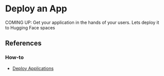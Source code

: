 # Deploy an App

COMING UP: Get your application in the hands of your users. Lets deploy it to Hugging Face spaces

## References

### How-to

- [Deploy Applications](../../how_to/deployment/index.html)